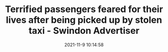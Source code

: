 ---
"title": "Terrified passengers feared for their lives after being picked up by stolen taxi - Swindon Advertiser"
"date": "2021-11-9 10:14:58"
"feed_name": "GOOGLENEWSINDUSTRIAL"
"feed_website": "https://news.google.com/search?q=industrial%2Bincident&hl=en-US&gl=US&ceid=US:en"
"feed_rss": "https://news.google.com/rss/search?q=industrial%2Bincident&hl=en-US&gl=US&ceid=US:en"
"link": "https://www.swindonadvertiser.co.uk/news/19703880.passengers-feared-lives-picked-stolen-taxi-swindon/"
"source": "{'href': 'https://www.swindonadvertiser.co.uk', 'title': 'Swindon Advertiser'}"
"file": "_posts/2021-1-1-e9d2851bdad5d45b3221cd324cf1fc8ef791112b.md"
"accident": "0"
"drilling": "0"
"dead": "0"
"injured": "0"
"arrested": "0"
"place": "unknown place"
"where": "unknown site"
"causes": "unknown"
"place_uri": "unknown place"
---